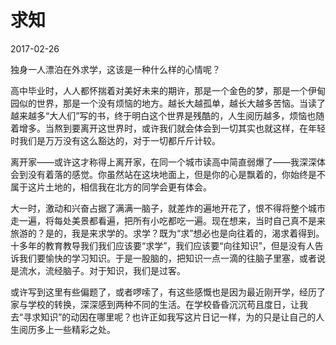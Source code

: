 # 求知
2017-02-26

独身一人漂泊在外求学，这该是一种什么样的心情呢？

高中毕业时，人人都怀揣着对美好未来的期许，那是一个金色的梦，那是一个伊甸园似的世界，那是一个没有烦恼的地方。越长大越孤单，越长大越多苦恼。当读了越来越多“大人们”写的书，终于明白这个世界是残酷的，人生阅历越多，烦恼也随着增多。当熬到要离开这世界时，或许我们就会体会到一切其实也就这样，在年轻时我们是万万没有这么豁达的，对于一切都斤斤计较。

离开家——或许这才称得上离开家，在同一个城市读高中简直弱爆了——我深深体会到没有着落的感觉。你虽然站在这块地面上，但是你的心是飘着的，你始终是不属于这片土地的，相信我在北方的同学会更有体会。

大一时，激动和兴奋占据了满满一脑子，就差炸的遍地开花了，恨不得将整个城市走一遍，将每处美景都看遍，把所有小吃都吃一遍。现在想来，当时自己真不是来旅游的？是的，我是来求学的。求学？既为“求”想必也是向往着的，渴求着得到。十多年的教育教导我们我们应该要“求学”，我们应该要“向往知识”，但是没有人告诉我们要愉快的学习知识。于是一股脑的，把知识一点一滴的往脑子里塞，或者说是流水，流经脑子。对于知识，我们是过客。

或许写到这里有些偏题了，或者啰嗦了，有这些感慨也是因为最近刚开学，经历了家与学校的转换，深深感到两种不同的生活。在学校昏昏沉沉苟且度日，让我去“寻求知识”的动因在哪里呢？也许正如我写这片日记一样，为的只是让自己的人生阅历多上一些精彩之处。